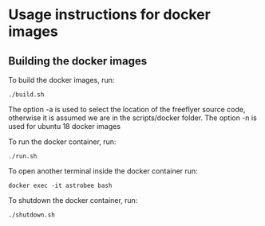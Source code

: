 # Usage instructions for docker images


## Building the docker images

To build the docker images, run:
    
    ./build.sh
The option -a is used to select the location of the freeflyer source code, otherwise it is assumed we are in the scripts/docker folder.
The option -n is used for ubuntu 18 docker images

To run the docker container, run:

    ./run.sh

To open another terminal inside the docker container run:

    docker exec -it astrobee bash

To shutdown the docker container, run:

    ./shutdown.sh